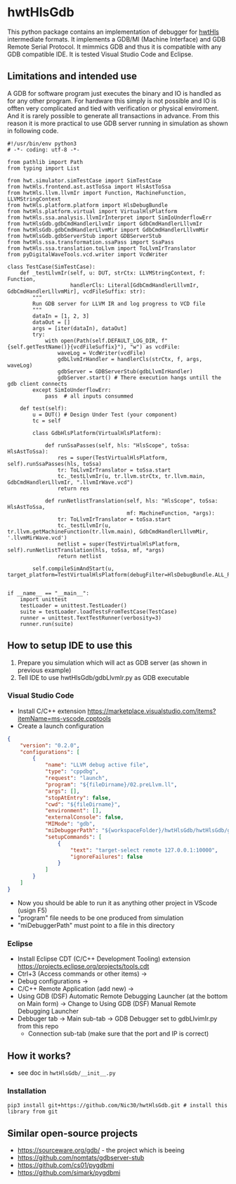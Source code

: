 # hwtHlsGdb

This python package contains an implementation of debugger for [hwtHls](https://github.com/Nic30/hwtHls) intermediate formats.
It implements a GDB/MI (Machine Interface) and GDB Remote Serial Protocol. It mimmics GDB and thus it is compatible with any GDB compatible
IDE. It is tested Visual Studio Code and Eclipse.


## Limitations and intended use

A GDB for software program just executes the binary and IO is handled as for any other program.
For hardware this simply is not possible and IO is offten very complicated and tied with verification or physical enviroment.
And it is rarely possible to generate all transactions in advance. From this reason it is more practical to use
GDB server running in simulation as shown in following code.

```python3
#!/usr/bin/env python3
# -*- coding: utf-8 -*-

from pathlib import Path
from typing import List

from hwt.simulator.simTestCase import SimTestCase
from hwtHls.frontend.ast.astToSsa import HlsAstToSsa
from hwtHls.llvm.llvmIr import Function, MachineFunction, LLVMStringContext
from hwtHls.platform.platform import HlsDebugBundle
from hwtHls.platform.virtual import VirtualHlsPlatform
from hwtHls.ssa.analysis.llvmIrInterpret import SimIoUnderflowErr
from hwtHlsGdb.gdbCmdHandlerLlvmIr import GdbCmdHandlerLllvmIr
from hwtHlsGdb.gdbCmdHandlerLlvmMir import GdbCmdHandlerLllvmMir
from hwtHlsGdb.gdbServerStub import GDBServerStub
from hwtHls.ssa.transformation.ssaPass import SsaPass
from hwtHls.ssa.translation.toLlvm import ToLlvmIrTranslator
from pyDigitalWaveTools.vcd.writer import VcdWriter

class TestCase(SimTestCase):
    def _testLlvmIr(self, u: DUT, strCtx: LLVMStringContext, f: Function,
                    handlerCls: Literal[GdbCmdHandlerLllvmIr, GdbCmdHandlerLllvmMir], vcdFileSuffix: str):
    	"""
    	Run GDB server for LLVM IR and log progress to VCD file
    	"""
        dataIn = [1, 2, 3]
        dataOut = []
        args = [iter(dataIn), dataOut]
        try:
            with open(Path(self.DEFAULT_LOG_DIR, f"{self.getTestName()}{vcdFileSuffix}"), "w") as vcdFile:
                waveLog = VcdWriter(vcdFile)
                gdbLlvmIrHandler = handlerCls(strCtx, f, args, waveLog)
                gdbServer = GDBServerStub(gdbLlvmIrHandler)
                gdbServer.start() # There execution hangs untill the gdb client connects
        except SimIoUnderflowErr:
            pass  # all inputs consummed

    def test(self):
        u = DUT() # Design Under Test (your component)
        tc = self

        class GdbHlsPlatform(VirtualHlsPlatform):

            def runSsaPasses(self, hls: "HlsScope", toSsa: HlsAstToSsa):
                res = super(TestVirtualHlsPlatform, self).runSsaPasses(hls, toSsa)
                tr: ToLlvmIrTranslator = toSsa.start
                tc._testLlvmIr(u, tr.llvm.strCtx, tr.llvm.main, GdbCmdHandlerLllvmIr, ".llvmIrWave.vcd")
                return res

            def runNetlistTranslation(self, hls: "HlsScope", toSsa: HlsAstToSsa,
                                      mf: MachineFunction, *args):
                tr: ToLlvmIrTranslator = toSsa.start
                tc._testLlvmIr(u, tr.llvm.getMachineFunction(tr.llvm.main), GdbCmdHandlerLllvmMir, '.llvmMirWave.vcd')
                netlist = super(TestVirtualHlsPlatform, self).runNetlistTranslation(hls, toSsa, mf, *args)
                return netlist

        self.compileSimAndStart(u, target_platform=TestVirtualHlsPlatform(debugFilter=HlsDebugBundle.ALL_RELIABLE))


if __name__ == "__main__":
    import unittest
    testLoader = unittest.TestLoader()
    suite = testLoader.loadTestsFromTestCase(TestCase)
    runner = unittest.TextTestRunner(verbosity=3)
    runner.run(suite)
```

## How to setup IDE to use this

1. Prepare you simulation which will act as GDB server (as shown in previous example)
2. Tell IDE to use hwtHlsGdb/gdbLlvmIr.py as GDB executable

### Visual Studio Code

* Install C/C++ extension https://marketplace.visualstudio.com/items?itemName=ms-vscode.cpptools
* Create a launch configuration
```json
{
    "version": "0.2.0",
    "configurations": [
        {
            "name": "LLVM debug active file",
            "type": "cppdbg",
            "request": "launch",
            "program": "${fileDirname}/02.preLlvm.ll",
            "args": [],
            "stopAtEntry": false,
            "cwd": "${fileDirname}",
            "environment": [],
            "externalConsole": false,
            "MIMode": "gdb",
            "miDebuggerPath": "${workspaceFolder}/hwtHlsGdb/hwtHlsGdb/gdbLlvimIr.py",
            "setupCommands": [
                {
                    "text": "target-select remote 127.0.0.1:10000",
                    "ignoreFailures": false
                }
            ]
        }
    ]
}
``` 
* Now you should be able to run it as anything other project in VScode (usign F5)
* "program" file needs to be one produced from simulation
* "miDebuggerPath" must point to a file in this directory

### Eclipse

* Install Eclipse CDT (C/C++ Development Tooling) extension https://projects.eclipse.org/projects/tools.cdt
* Ctrl+3 (Access commands or other items) -> 
* Debug configurations ->
* C/C++ Remote Application (add new) ->
* Using GDB (DSF) Automatic Remote Debugging Launcher (at the bottom on Main form) ->  Change to Using GDB (DSF) Manual Remote Debugging Launcher
* Debbuger tab -> Main sub-tab -> GDB Debugger set to gdbLlvimIr.py from this repo
  * Connection sub-tab (make sure that the port and IP is correct)


## How it works?

* see doc in `hwtHlsGdb/__init__.py`


### Installation
```
pip3 install git+https://github.com/Nic30/hwtHlsGdb.git # install this library from git
```


## Similar open-source projects

* https://sourceware.org/gdb/ - the project which is beeing 
* https://github.com/nomtats/gdbserver-stub
* https://github.com/cs01/pygdbmi
* https://github.com/simark/pygdbmi
